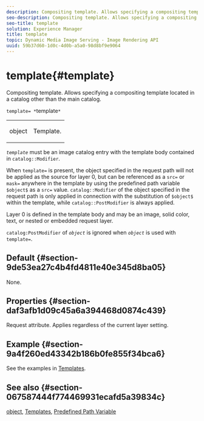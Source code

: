 ```yaml
---
description: Compositing template. Allows specifying a compositing template located in a catalog other than the main catalog.
seo-description: Compositing template. Allows specifying a compositing template located in a catalog other than the main catalog.
seo-title: template
solution: Experience Manager
title: template
topic: Dynamic Media Image Serving - Image Rendering API
uuid: 59b37d60-1d0c-4d0b-a5a0-98d8bf9e9064
---
```


# template{#template}

Compositing template. Allows specifying a compositing template located in a catalog other than the main catalog.

 `template= *`template`*`

<table id="simpletable_DEC6F4EB460D453B8F272C98C9C8B7E5"> 
 <tr class="strow"> 
  <td class="stentry"> <p><span class="varname"> object</span> </p> </td> 
  <td class="stentry"> <p>Template. </p></td> 
 </tr> 
</table>

*`template`* must be an image catalog entry with the template body contained in `catalog::Modifier`.

When `template=` is present, the object specified in the request path will not be applied as the source for layer 0, but can be referenced as a `src=` or `mask=` anywhere in the template by using the predefined path variable `$object$` as a `src=` value. `catalog::Modifier` of the object specified in the request path is only applied in connection with the substitution of `$object$` within the template, while `catalog::PostModifier` is always applied.

Layer 0 is defined in the template body and may be an image, solid color, text, or nested or embedded request layer.

`catalog:PostModifier` of *`object`* is ignored when *`object`* is used with `template=`.

## Default {#section-9de53ea27c4b4fd4811e40e345d8ba05}

None.

## Properties {#section-daf3afb1d09c45a6a394468d0874c439}

Request attribute. Applies regardless of the current layer setting.

## Example {#section-9a4f260ed43342b186b0fe855f34bca6}

See the examples in [Templates](../../../../../is-api/http-ref/image-serving-api-ref/c-http-protocol-reference/c-templates/c-templates.md#concept-3cd2d2adae0e41b2979b9640244d4d3e).

## See also {#section-067587444f774469931ecafd5a39834c}

[object](../../../../../is-api/http-ref/image-serving-api-ref/c-http-protocol-reference/c-data-types/r-object.md#reference-2591bd24548d462782c68d138ef795a0), [Templates](../../../../../is-api/http-ref/image-serving-api-ref/c-http-protocol-reference/c-templates/c-templates.md#concept-3cd2d2adae0e41b2979b9640244d4d3e), [Predefined Path Variable](../../../../../is-api/http-ref/image-serving-api-ref/c-http-protocol-reference/c-syntax-and-features/r-is-http-substitution-variables.md#reference-90dc01aba44940e4acdd0c6476e7aa5a) 
